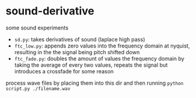 # sound-derivative
some sound experiments

- `sd.py`: takes derivatives of sound (laplace high pass)
- `ftc_low.py`: appends zero values into the frequency domain at nyquist, resulting in the the signal being pitch shifted down
- `ftc_fade.py`: doubles the amount of values the frequency domain by taking the average of every two values, repeats the signal but introduces a crossfade for some reason 

process wave files by placing them into this dir and then running `python script.py ./filename.wav`
